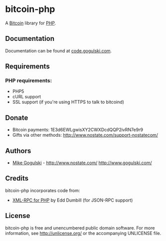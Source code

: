 bitcoin-php
===========

A [Bitcoin][Bitcoin] library for [PHP](http://www.php.net/).

Documentation
-------------

Documentation can be found at [code.gogulski.com](http://code.gogulski.com/).

Requirements
------------

### PHP requirements:
* PHP5
* cURL support  
* SSL support (if you're using HTTPS to talk to bitcoind)

Donate
------

* Bitcoin payments: 1E3d6EWLgwisXY2CWXDcdQQP2ivRN7e9r9
* Gifts via other methods: <http://www.nostate.com/support-nostatecom/>

Authors
-------

* [Mike Gogulski](http://github.com/mikegogulski) -
  <http://www.nostate.com/> <http://www.gogulski.com/>

Credits
-------

bitcoin-php incorporates code from:

* [XML-RPC for PHP][XML-RPC-PHP] by Edd Dumbill (for JSON-RPC support)

License
-------

bitcoin-php is free and unencumbered public domain software. For more
information, see <http://unlicense.org/> or the accompanying UNLICENSE file.


[Bitcoin]:		http://www.bitcoin.org/
[XML-RPC-PHP]:	http://phpxmlrpc.sourceforge.net/
